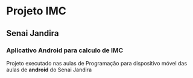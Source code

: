 # Projeto IMC

## Senai Jandira

### Aplicativo Android para calculo de IMC 

Projeto executado nas aulas de Programação para dispositivo móvel
das aulas de **android** do Senai Jandira
